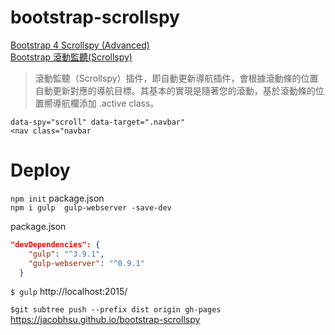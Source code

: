 # bootstrap-scrollspy

[Bootstrap 4 Scrollspy (Advanced)](https://www.w3schools.com/bootstrap4/bootstrap_scrollspy.asp)  
[Bootstrap 滾動監聽(Scrollspy)](http://www.runoob.com/bootstrap4/bootstrap4-scrollspy.html)  

> 滾動監聽（Scrollspy）插件，即自動更新導航插件，會根據滾動條的位置自動更新對應的導航目標。其基本的實現是隨著您的滾動，基於滾動條的位置嚮導航欄添加 .active class。

`data-spy="scroll" data-target=".navbar"`   
`<nav class="navbar`  

# Deploy

`npm init`  package.json  
`npm i gulp  gulp-webserver -save-dev`  

package.json 
```json
"devDependencies": {
    "gulp": "^3.9.1",
    "gulp-webserver": "^0.9.1"
  }
```

`$ gulp` http://localhost:2015/  

`$git subtree push --prefix dist origin gh-pages`    
https://jacobhsu.github.io/bootstrap-scrollspy